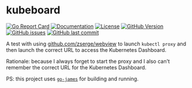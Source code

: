 # kubeboard

[![Go Report Card](https://goreportcard.com/badge/github.com/pieterclaerhout/kubeboard)](https://goreportcard.com/report/github.com/pieterclaerhout/kubeboard) [![Documentation](https://godoc.org/github.com/pieterclaerhout/kubeboard?status.svg)](http://godoc.org/github.com/pieterclaerhout/kubeboard) [![License](https://img.shields.io/badge/license-Apache%20v2-orange.svg)](https://github.com/pieterclaerhout/kubeboard/raw/master/LICENSE) [![GitHub Version](https://badge.fury.io/gh/pieterclaerhout%2Fkubeboard.svg)](https://badge.fury.io/gh/pieterclaerhout%2Fkubeboard) [![GitHub issues](https://img.shields.io/github/issues/pieterclaerhout/kubeboard.svg)](https://github.com/pieterclaerhout/kubeboard/issues) [![GitHub last commit](https://img.shields.io/github/last-commit/pieterclaerhout/kubeboard.svg)](https://github.com/pieterclaerhout/kubeboard)

A test with using [github.com/zserge/webview](github.com/zserge/webview) to launch `kubectl proxy` and then launch the correct URL to access the Kubernetes Dashboard.

Rationale: because I always forget to start the proxy and I also can't remember the correct URL for the Kubernetes Dashboard.

PS: this project uses [`go-james`](https://github.com/pieterclaerhout/go-james) for building and running.